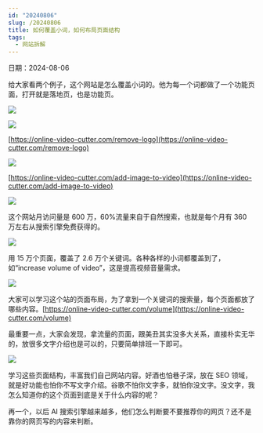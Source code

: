 ```yaml
---
id: "20240806"
slug: /20240806
title: 如何覆盖小词，如何布局页面结构
tags:
  - 网站拆解
---
```

日期：2024-08-06

给大家看两个例子，这个网站是怎么覆盖小词的。他为每一个词都做了一个功能页面，打开就是落地页，也是功能页。

![](https://images.lummstudio.com/images/2024/08/miniclass/20240806-01.jpg)

![](https://images.lummstudio.com/images/2024/08/miniclass/20240806-02.jpg)

[https://online-video-cutter.com/remove-logo](https://online-video-cutter.com/remove-logo)

![](https://images.lummstudio.com/images/2024/08/miniclass/20240806-03.jpg)

[https://online-video-cutter.com/add-image-to-video](https://online-video-cutter.com/add-image-to-video)

![](https://images.lummstudio.com/images/2024/08/miniclass/20240806-04.jpg)

这个网站月访问量是 600 万，60%流量来自于自然搜索，也就是每个月有 360 万左右从搜索引擎免费获得的。

![](https://images.lummstudio.com/images/2024/08/miniclass/20240806-05.jpg)

用 15 万个页面，覆盖了 2.6 万个关键词。各种各样的小词都覆盖到了，如“increase volume of video”，这是提高视频音量需求。

![](https://images.lummstudio.com/images/2024/08/miniclass/20240806-06.jpg)

大家可以学习这个站的页面布局，为了拿到一个关键词的搜索量，每个页面都放了哪些内容。[https://online-video-cutter.com/volume](https://online-video-cutter.com/volume)

最重要一点，大家会发现，拿流量的页面，跟美丑其实没多大关系，直接朴实无华的，放很多文字介绍也是可以的，只要简单排班一下即可。

![](https://images.lummstudio.com/images/2024/08/miniclass/20240806-07.jpg)

学习这些页面结构，丰富我们自己网站内容。好酒也怕巷子深，放在 SEO 领域，就是好功能也怕你不写文字介绍。谷歌不怕你文字多，就怕你没文字。没文字，我怎么知道你的这个页面到底是关于什么内容的呢？

再一个，以后 AI 搜索引擎越来越多，他们怎么判断要不要推荐你的网页？还不是靠你的网页写的内容来判断。